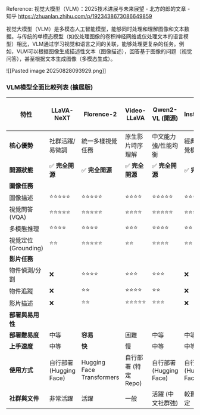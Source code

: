 



Reference:
视觉大模型（VLM）：2025技术进展与未来展望 - 北方的郎的文章 - 知乎
https://zhuanlan.zhihu.com/p/1923438673086649859


视觉大模型（VLM）是多模态人工智能模型，能够同时处理和理解图像和文本数据。与传统的单模态模型（如仅处理图像的卷积神经网络或仅处理文本的语言模型）相比，VLM通过学习视觉和语言之间的关联，能够处理更复杂的任务。例如，VLM可以根据图像生成描述性文本（图像描述），回答基于图像的问题（视觉问答），甚至根据文本生成图像（多模态生成）。


![[Pasted image 20250828093929.png]]


### **VLM模型全面比較列表 (擴展版)**

| 特性              | LLaVA-NeXT          | Florence-2                | Video-LLaVA   | **Qwen2-VL (開源)**   | **InstructBLIP**    | **GPT-4o (API)** | **Gemini 1.5 Pro (API)** | **Qwen-VL-Max (API)** |
| --------------- | ------------------- | ------------------------- | ------------- | ------------------- | ------------------- | ---------------- | ------------------------ | --------------------- |
| **核心優勢**        | 社群活躍/易微調            | 統一多樣視覺任務                  | 原生影片時序理解      | 中文能力強/性能均衡          | 經典指令視覺模型            | 頂級多模態推理          | **超長上下文/影片理解**           | 中文頂尖/功能全面             |
| **開源狀態**        | ✅ **完全開源**          | ✅ **完全開源**                | ✅ **完全開源**    | ✅ **完全開源**          | ✅ **完全開源**          | ❌ 閉源API          | ❌ 閉源API                  | ❌ 閉源API               |
| **圖像任務**        |                     |                           |               |                     |                     |                  |                          |                       |
| 圖像描述            | ⭐⭐⭐⭐⭐               | ⭐⭐⭐⭐⭐                     | ⭐⭐⭐⭐          | ⭐⭐⭐⭐⭐               | ⭐⭐⭐⭐                | ⭐⭐⭐⭐⭐            | ⭐⭐⭐⭐⭐                    | ⭐⭐⭐⭐⭐                 |
| 視覺問答(VQA)       | ⭐⭐⭐⭐⭐               | ⭐⭐⭐⭐⭐                     | ⭐⭐⭐⭐          | ⭐⭐⭐⭐⭐               | ⭐⭐⭐⭐                | ⭐⭐⭐⭐⭐            | ⭐⭐⭐⭐⭐                    | ⭐⭐⭐⭐⭐                 |
| 多模態推理           | ⭐⭐⭐⭐                | ⭐⭐⭐⭐                      | ⭐⭐⭐           | ⭐⭐⭐⭐                | ⭐⭐                  | ⭐⭐⭐⭐⭐            | ⭐⭐⭐⭐⭐                    | ⭐⭐⭐⭐                  |
| 視覺定位(Grounding) | ⭐⭐                  | ⭐⭐⭐⭐⭐                     | ⭐⭐            | ⭐⭐⭐⭐                | ⭐⭐                  | ⭐⭐⭐⭐             | ⭐⭐⭐⭐                     | ⭐⭐⭐⭐⭐                 |
| **影片任務**        |                     |                           |               |                     |                     |                  |                          |                       |
| 物件偵測/分割         | ❌                   | ⭐⭐⭐⭐                      | ⭐⭐⭐           | ⭐⭐⭐                 | ❌                   | ⭐⭐⭐              | ⭐⭐⭐⭐                     | ⭐⭐⭐⭐                  |
| 物件追蹤            | ❌                   | ⭐⭐                        | ⭐⭐⭐⭐          | ⭐⭐                  | ❌                   | ⭐⭐⭐⭐             | ⭐⭐⭐⭐⭐                    | ⭐⭐⭐⭐                  |
| 影片描述            | ❌                   | ⭐⭐                        | ⭐⭐⭐⭐⭐         | ⭐⭐⭐                 | ❌                   | ⭐⭐⭐⭐⭐            | ⭐⭐⭐⭐⭐                    | ⭐⭐⭐⭐                  |
| **部署與易用性**      |                     |                           |               |                     |                     |                  |                          |                       |
| **部署難易度**       | 中等                  | **容易**                    | 困難            | 中等                  | 中等                  | **極容易**          | **極容易**                  | **極容易**               |
| **上手速度**        | 中等                  | **快**                     | 慢             | 中等                  | 中等                  | **最快**           | **最快**                   | **最快**                |
| **使用方式**        | 自行部署 (Hugging Face) | Hugging Face Transformers | 自行部署 (特定Repo) | 自行部署 (Hugging Face) | 自行部署 (Hugging Face) | 官方API            | 官方API (Google AI Studio) | 官方API (阿里雲)           |
| **社群與文件**       | 非常活躍                | 活躍                        | 一般            | 活躍 (中文社群強)          | 較舊，但穩定              | 非常完整             | 非常完整                     | 完整                    |

